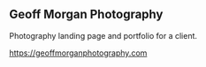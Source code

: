 ## Geoff Morgan Photography

Photography landing page and portfolio for a client.

https://geoffmorganphotography.com



